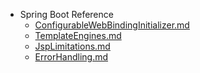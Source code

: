 - Spring Boot Reference
    - [ConfigurableWebBindingInitializer.md](https://github.com/chori84/til/blob/master/SpringBoot/ConfigurableWebBindingInitializer.md)
    - [TemplateEngines.md](https://github.com/chori84/til/blob/master/SpringBoot/TemplateEngines.md)
    - [JspLimitations.md](https://github.com/chori84/til/blob/master/SpringBoot/JspLimitations.md)
    - [ErrorHandling.md](https://github.com/chori84/til/blob/master/SpringBoot/ErrorHandling.md)